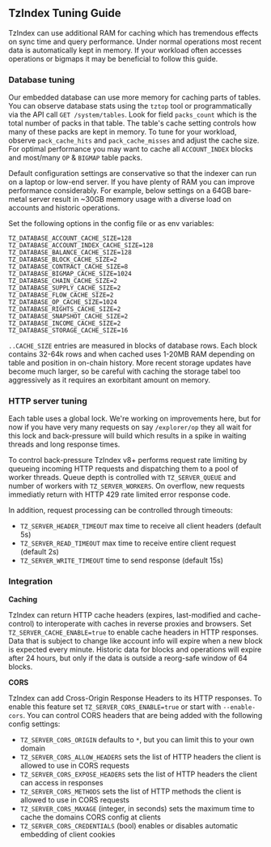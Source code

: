 ## TzIndex Tuning Guide

TzIndex can use additional RAM for caching which has tremendous effects on sync time and query performance. Under normal operations most recent data is automatically kept in memory. If your workload often accesses operations or bigmaps it may be beneficial to follow this guide.

### Database tuning

Our embedded database can use more memory for caching parts of tables. You can observe database stats using the `tztop` tool or programmatically via the API call `GET /system/tables`. Look for field `packs_count` which is the total number of packs in that table. The table's cache setting controls how many of these packs are kept in memory. To tune for your workload, observe `pack_cache_hits` and `pack_cache_misses` and adjust the cache size. For optimal performance you may want to cache all `ACCOUNT_INDEX` blocks and most/many `OP` & `BIGMAP` table packs.

Default configuration settings are conservative so that the indexer can run on a laptop or low-end server. If you have plenty of RAM you can improve performance considerably. For example, below settings on a 64GB bare-metal server result in \~30GB memory usage with a diverse load on accounts and historic operations.

Set the following options in the config file or as env variables:

```
TZ_DATABASE_ACCOUNT_CACHE_SIZE=128
TZ_DATABASE_ACCOUNT_INDEX_CACHE_SIZE=128
TZ_DATABASE_BALANCE_CACHE_SIZE=128
TZ_DATABASE_BLOCK_CACHE_SIZE=2
TZ_DATABASE_CONTRACT_CACHE_SIZE=8
TZ_DATABASE_BIGMAP_CACHE_SIZE=1024
TZ_DATABASE_CHAIN_CACHE_SIZE=2
TZ_DATABASE_SUPPLY_CACHE_SIZE=2
TZ_DATABASE_FLOW_CACHE_SIZE=2
TZ_DATABASE_OP_CACHE_SIZE=1024
TZ_DATABASE_RIGHTS_CACHE_SIZE=2
TZ_DATABASE_SNAPSHOT_CACHE_SIZE=2
TZ_DATABASE_INCOME_CACHE_SIZE=2
TZ_DATABASE_STORAGE_CACHE_SIZE=16
```

`..CACHE_SIZE` entries are measured in blocks of database rows. Each block contains 32-64k rows and when cached uses 1-20MB RAM depending on table and position in on-chain history. More recent storage updates have become much larger, so be careful with caching the storage tabel too aggressively as it requires an exorbitant amount on memory.


### HTTP server tuning

Each table uses a global lock. We're working on improvements here, but for now if you have very many requests on say `/explorer/op` they all wait for this lock and back-pressure will build which results in a spike in waiting threads and long response times.

To control back-pressure TzIndex v8+ performs request rate limiting by queueing incoming HTTP requests and dispatching them to a pool of worker threads. Queue depth is controlled with `TZ_SERVER_QUEUE` and number of workers with `TZ_SERVER_WORKERS`. On overflow, new requests immediatly return with HTTP 429 rate limited error response code.

In addition, request processing can be controlled through timeouts:

- `TZ_SERVER_HEADER_TIMEOUT` max time to receive all client headers (default 5s)
- `TZ_SERVER_READ_TIMEOUT` max time to receive entire client request (default 2s)
- `TZ_SERVER_WRITE_TIMEOUT` time to send response (default 15s)

### Integration

**Caching**

TzIndex can return HTTP cache headers (expires, last-modified and cache-control) to interoperate with caches in reverse proxies and browsers.  Set `TZ_SERVER_CACHE_ENABLE=true` to enable cache headers in HTTP responses. Data that is subject to change like account info will expire when a new block is expected every minute. Historic data for blocks and operations will expire after 24 hours, but only if the data is outside a reorg-safe window of 64 blocks.

**CORS**

TzIndex can add Cross-Origin Response Headers to its HTTP responses. To enable this feature set `TZ_SERVER_CORS_ENABLE=true` or start with `--enable-cors`. You can control CORS headers that are being added with the following config settings:

- `TZ_SERVER_CORS_ORIGIN` defaults to `*`, but you can limit this to your own domain
- `TZ_SERVER_CORS_ALLOW_HEADERS` sets the list of HTTP headers the client is allowed to use in CORS requests
- `TZ_SERVER_CORS_EXPOSE_HEADERS` sets the list of HTTP headers the client can access in responses
- `TZ_SERVER_CORS_METHODS` sets the list of HTTP methods the client is allowed to use in CORS requests
- `TZ_SERVER_CORS_MAXAGE` (integer, in seconds) sets the maximum time to cache the domains CORS config at clients
- `TZ_SERVER_CORS_CREDENTIALS` (bool) enables or disables automatic embedding of client cookies

